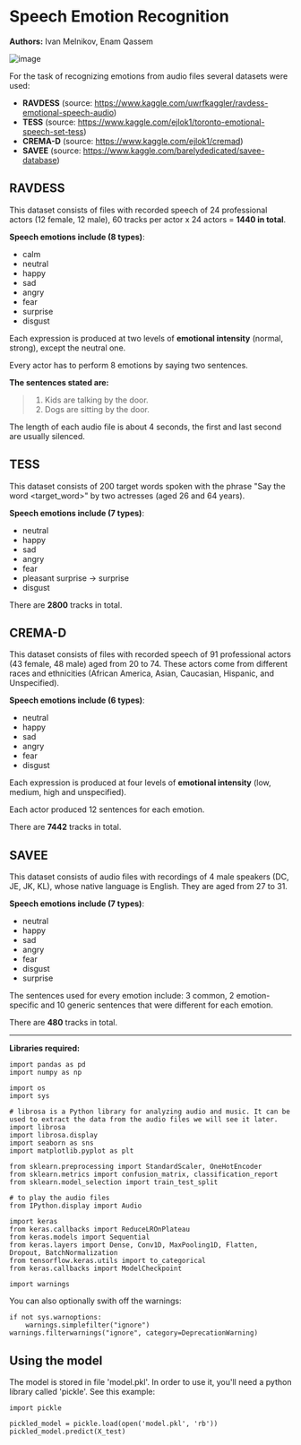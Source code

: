# Speech Emotion Recognition

**Authors:**
Ivan Melnikov, Enam Qassem

![image](https://user-images.githubusercontent.com/56500870/144304551-8f379c94-ffef-4c7b-8dbc-e9670c8df75f.png)


For the task of recognizing emotions from audio files several datasets were used:
- **RAVDESS** (source: https://www.kaggle.com/uwrfkaggler/ravdess-emotional-speech-audio)
- **TESS** (source: https://www.kaggle.com/ejlok1/toronto-emotional-speech-set-tess)
- **CREMA-D** (source: https://www.kaggle.com/ejlok1/cremad)
- **SAVEE** (source: https://www.kaggle.com/barelydedicated/savee-database)

**RAVDESS**
----
This dataset consists of files with recorded speech of 24 professional actors (12 female, 12 male), 60 tracks per actor x 24 actors = **1440 in total**.

**Speech emotions include (8 types)**:
- calm
- neutral
- happy
- sad
- angry
- fear
- surprise
- disgust

Each expression is produced at two levels of **emotional intensity** (normal, strong), except the neutral one.

Every actor has to perform 8 emotions by saying two sentences. 

**The sentences stated are:**
>1. Kids are talking by the door.
>2. Dogs are sitting by the door.

The length of each audio file is about 4 seconds, the first and last second are usually silenced.

**TESS**
----
This dataset consists of 200 target words spoken with the phrase "Say the word <target_word>" by two actresses (aged 26 and 64 years).

**Speech emotions include (7 types)**:
- neutral
- happy
- sad
- angry
- fear
- pleasant surprise -> surprise
- disgust

There are **2800** tracks in total.

**CREMA-D**
----
This dataset consists of files with recorded speech of 91 professional actors (43 female, 48 male) aged from 20 to 74.
These actors come from different races and ethnicities (African America, Asian, Caucasian, Hispanic, and Unspecified).

**Speech emotions include (6 types)**:
- neutral
- happy
- sad
- angry
- fear
- disgust

Each expression is produced at four levels of **emotional intensity** (low, medium, high and unspecified).

Each actor produced 12 sentences for each emotion. 

There are **7442** tracks in total.

**SAVEE**
----
This dataset consists of audio files with recordings of 4 male speakers (DC, JE, JK, KL), whose native language is English.
They are aged from 27 to 31.

**Speech emotions include (7 types)**:
- neutral
- happy
- sad
- angry
- fear
- disgust
- surprise

The sentences used for every emotion include: 3 common, 2 emotion-specific and 10 generic sentences that were different for each emotion.

There are **480** tracks in total.

----
**Libraries required:**
```
import pandas as pd
import numpy as np

import os
import sys

# librosa is a Python library for analyzing audio and music. It can be used to extract the data from the audio files we will see it later.
import librosa
import librosa.display
import seaborn as sns
import matplotlib.pyplot as plt

from sklearn.preprocessing import StandardScaler, OneHotEncoder
from sklearn.metrics import confusion_matrix, classification_report
from sklearn.model_selection import train_test_split

# to play the audio files
from IPython.display import Audio

import keras
from keras.callbacks import ReduceLROnPlateau
from keras.models import Sequential
from keras.layers import Dense, Conv1D, MaxPooling1D, Flatten, Dropout, BatchNormalization
from tensorflow.keras.utils import to_categorical
from keras.callbacks import ModelCheckpoint

import warnings
```
You can also optionally swith off the warnings:
```
if not sys.warnoptions:
    warnings.simplefilter("ignore")
warnings.filterwarnings("ignore", category=DeprecationWarning) 
```
**Using the model**
----
The model is stored in file 'model.pkl'.
In order to use it, you'll need a python library called 'pickle'. See this example:
```
import pickle

pickled_model = pickle.load(open('model.pkl', 'rb'))
pickled_model.predict(X_test)
```
